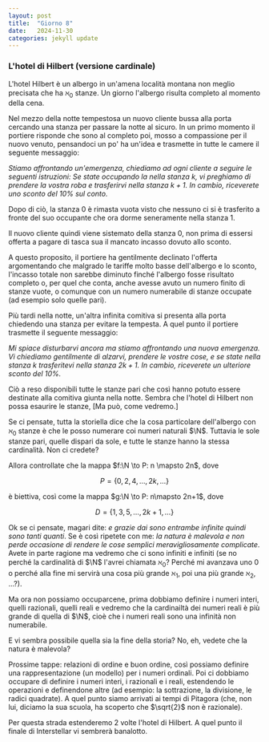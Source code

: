 ```yaml
---
layout: post
title:  "Giorno 8"
date:   2024-11-30 
categories: jekyll update
---
```

### L'hotel di Hilbert (versione cardinale)

L'hotel Hilbert è un albergo in un'amena località montana non meglio precisata che ha $\aleph_0$ stanze.
Un giorno l'albergo risulta completo al momento della cena.

Nel mezzo della notte tempestosa un nuovo cliente bussa alla porta cercando una stanza per passare la notte al sicuro.
In un primo momento il portiere risponde che sono al completo poi, mosso a compassione per il nuovo venuto, pensandoci un po' ha un'idea e trasmette in tutte le camere il seguente messaggio:

_Stiamo affrontando un'emergenza, chiediamo ad ogni cliente a seguire le seguenti istruzioni: Se state occupando la nella stanza $k$, vi preghiamo di prendere la vostra roba e trasferirvi nella stanza $k+1$. In cambio, riceverete uno sconto del 10% sul conto._

Dopo di ciò, la stanza $0$ è rimasta vuota visto che nessuno ci si è trasferito a fronte del suo occupante che ora dorme seneramente nella stanza $1$.

Il nuovo cliente quindi viene sistemato della stanza $0$, non prima di essersi offerta a pagare di tasca sua il mancato incasso dovuto allo sconto.

A questo proposito, il portiere ha gentilmente declinato l'offerta argomentando che malgrado le tariffe molto basse dell'albergo e lo sconto, l'incasso totale non sarebbe diminuto finché l'albergo fosse risultato completo o, per quel che conta, anche avesse avuto un numero finito di stanze vuote, o comunque con un numero numerabile di stanze occupate (ad esempio solo quelle pari).

Più tardi nella notte, un'altra infinita comitiva si presenta alla porta chiedendo una stanza per evitare la tempesta.
A quel punto il portiere trasmette il seguente messaggio:
  
_Mi spiace disturbarvi ancora ma stiamo affrontando una nuova emergenza. Vi chiediamo gentilmente di alzarvi, prendere le vostre cose, e se state nella stanza $k$ trasferitevi nella stanza $2k+1$. In cambio, riceverete un ulteriore sconto del 10%._

Ciò a reso disponibili tutte le stanze pari che così hanno potuto essere destinate alla comitiva giunta nella notte.
Sembra che l'hotel di Hilbert non possa esaurire le stanze, [Ma può, come vedremo.]

Se ci pensate, tutta la storiella dice che la cosa particolare dell'albergo con $\aleph_0$ stanze è che le posso numerare coi numeri naturali $\N$.
Tuttavia le sole stanze pari, quelle dispari da sole, e tutte le stanze hanno la stessa cardinalità. Non ci credete?

Allora controllate che la mappa $f:\N \to P: n \mapsto 2n$, 
dove 

$$
P=\{0, 2, 4, \dots, 2k, \dots\}
$$ 

è biettiva, così come la mappa $g:\N \to P: n\mapsto 2n+1$, dove 

$$
D=\{1, 3, 5, \dots, 2k+1, \dots\}
$$

Ok se ci pensate, magari dite: _e grazie dai sono entrambe infinite quindi sono tanti quanti_.
Se è così ripetete con me: _la natura è malevola e non perde occasione di rendere le cose semplici meravigliosamente complicate_.
Avete in parte ragione ma vedremo che ci sono infiniti e infiniti (se no perché la cardinalità di $\N$ l'avrei chiamata $\aleph_0$? Perché mi avanzava uno 0 o perché alla fine mi servirà una cosa più grande $\aleph_1$, poi una più grande $\aleph_2$, ...?).

Ma ora non possiamo occuparcene, prima dobbiamo definire i numeri interi, quelli razionali, quelli reali e vedremo che la cardinailtà dei numeri reali è più grande di quella di $\N$, cioè che i numeri reali sono una infinità non numerabile. 

E vi sembra possibile quella sia la fine della storia?
No, eh, vedete che la natura è malevola?

Prossime tappe: relazioni di ordine e buon ordine, così possiamo definire una rappresentazione (un modello) per i numeri ordinali.
Poi ci dobbiamo occupare di definire i numeri interi, i razionali e i reali, estendendo le operazioni e definendone altre (ad esempio: la sottrazione, la divisione, le radici quadrate).
A quel punto siamo arrivati ai tempi di Pitagora (che, non lui, diciamo la sua scuola, ha scoperto che $\sqrt{2}$ non è razionale).

Per questa strada estenderemo 2 volte l'hotel di Hilbert. A quel  punto il finale di Interstellar vi sembrerà banalotto.
